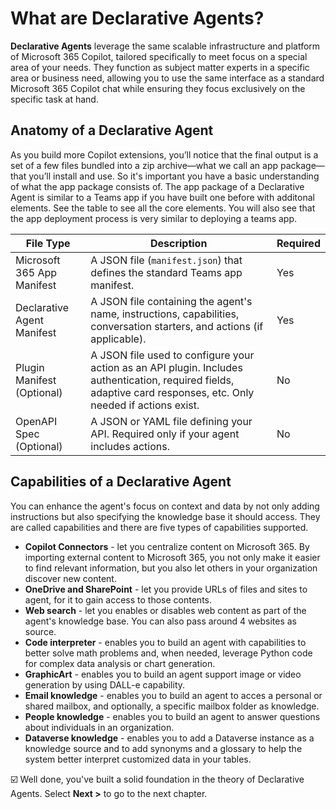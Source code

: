 # What are Declarative Agents? 

**Declarative Agents** leverage the same scalable infrastructure and platform of Microsoft 365 Copilot, tailored specifically to meet focus on a special area of your needs. They function as subject matter experts in a specific area or business need, allowing you to use the same interface as a standard Microsoft 365 Copilot chat while ensuring they focus exclusively on the specific task at hand.

## Anatomy of a Declarative Agent

As you build more Copilot extensions, you’ll notice that the final output is a set of a few files bundled into a zip archive—what we call an app package—that you’ll install and use. So it's important you have a basic understanding of what the app package consists of. The app package of a Declarative Agent is similar to a Teams app if you have built one before with additonal elements. See the table to see all the core elements. You will also see that the app deployment process is very similar to deploying a teams app.

| File Type                          | Description                                                                                                                                                     | Required |
|-----------------------------------|-----------------------------------------------------------------------------------------------------------------------------------------------------------------|----------|
| Microsoft 365 App Manifest        | A JSON file (`manifest.json`) that defines the standard Teams app manifest.                                                                                     | Yes      |
| Declarative Agent Manifest        | A JSON file containing the agent's name, instructions, capabilities, conversation starters, and actions (if applicable).                                        | Yes      |
| Plugin Manifest (Optional)        | A JSON file used to configure your action as an API plugin. Includes authentication, required fields, adaptive card responses, etc. Only needed if actions exist. | No       |
| OpenAPI Spec (Optional)           | A JSON or YAML file defining your API. Required only if your agent includes actions.                                                                            | No       |

## Capabilities of a Declarative Agent
You can enhance the agent's focus on context and data by not only adding instructions but also specifying the knowledge base it should access. They are called capabilities and there are five types of capabilities supported.

- **Copilot Connectors** - let you centralize content on Microsoft 365. By importing external content to Microsoft 365, you not only make it easier to find relevant information, but you also let others in your organization discover new content.
- **OneDrive and SharePoint** - let you provide URLs of files and sites to agent, for it to gain access to those contents.
- **Web search** - let you enables or disables web content as part of the agent's knowledge base. You can also pass around 4 websites as source. 
- **Code interpreter** - enables you to build an agent with capabilities to better solve math problems and, when needed, leverage Python code for complex data analysis or chart generation.
- **GraphicArt** - enables you to build an agent support image or video generation by using DALL-e capability.
- **Email knowledge** - enables you to build an agent to acces a personal or shared mailbox, and optionally, a specific mailbox folder as knowledge.
- **People knowledge** - enables you to build an agent to answer questions about individuals in an organization.
- **Dataverse knowledge** - enables you to add a Dataverse instance as a knowledge source and to add synonyms and a glossary to help the system better interpret customized data in your tables.



☑️  Well done, you've built a solid foundation in the theory of Declarative Agents. Select **Next >** to go to the next chapter.